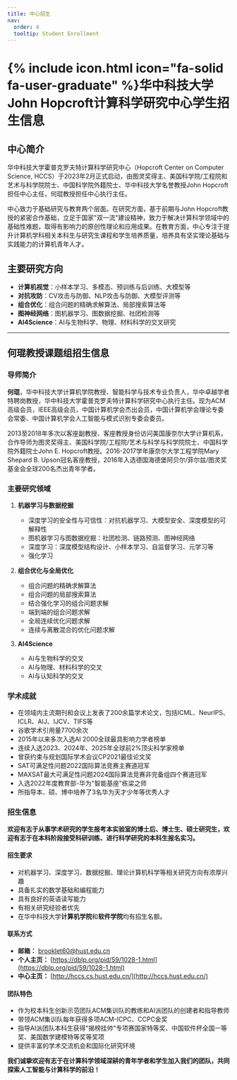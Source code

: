 ```yaml
---
title: 中心招生
nav:
  order: 4
  tooltip: Student Enrollment
---
```


# {% include icon.html icon="fa-solid fa-user-graduate" %}华中科技大学John Hopcroft计算科学研究中心学生招生信息

## 中心简介

华中科技大学霍普克罗夫特计算科学研究中心（Hopcroft Center on Computer Science, HCCS）于2023年2月正式启动，由图灵奖得主、美国科学院/工程院和艺术与科学院院士、中国科学院外籍院士、华中科技大学名誉教授John Hopcroft担任中心主任，何琨教授担任中心执行主任。

中心致力于基础研究与教育两个层面。在研究方面，基于前期与John Hopcroft教授的紧密合作基础，立足于国家"双一流"建设精神，致力于解决计算科学领域中的基础性难题，取得有影响力的原创性理论和应用成果。在教育方面，中心专注于提升计算机学科相关本科生与研究生课程和学生培养质量，培养具有坚实理论基础与实践能力的计算机青年人才。

## 主要研究方向
- **计算机视觉**：小样本学习、多模态、预训练与后训练、大模型等
- **对抗攻防**：CV攻击与防御、NLP攻击与防御、大模型评测等
- **组合优化**：组合问题的精确求解算法、局部搜索算法等
- **图神经网络**：图机器学习、图数据挖掘、社团检测等
- **AI4Science**：AI与生物科学、物理、材料科学的交叉研究

---

## 何琨教授课题组招生信息

### 导师简介

**何琨**，华中科技大学计算机学院教授、智能科学与技术专业负责人，华中卓越学者特聘岗教授，华中科技大学霍普克罗夫特计算科学研究中心执行主任。现为ACM高级会员，IEEE高级会员，中国计算机学会杰出会员，中国计算机学会理论专委会常委、中国计算机学会人工智能与模式识别专委会委员。

2013至2018年多次以客座副教授、客座教授身份访问美国康奈尔大学计算机系，合作导师为图灵奖得主、美国科学院/工程院/艺术与科学与科学院院士、中国科学院外籍院士John E. Hopcroft教授。2016-2017学年康奈尔大学工程学院Mary Shepard B. Upson冠名客座教授，2016年入选德国海德堡阿贝尔/菲尔兹/图灵奖基金会全球200名杰出青年学者。

### 主要研究领域

1. **机器学习与数据挖掘**
   - 深度学习的安全性与可信性：对抗机器学习、大模型安全、深度模型的可解释性
   - 图机器学习与图数据挖掘：社团检测、链路预测、图神经网络
   - 深度学习：深度模型结构设计、小样本学习、自监督学习、元学习等
   - 强化学习

2. **组合优化与全局优化**
   - 组合问题的精确求解算法
   - 组合问题的局部搜索算法
   - 结合强化学习的组合问题求解
   - 端到端的组合问题求解
   - 全局连续优化问题求解
   - 连续与离散混合的优化问题求解

3. **AI4Science**
   - AI与生物科学的交叉
   - AI与物理、材料科学的交叉
   - AI与认知科学的交叉

### 学术成就

- 在领域内主流期刊和会议上发表了200余篇学术论文，包括ICML、NeurIPS、ICLR、AIJ、IJCV、TIFS等
- 谷歌学术引用量7700余次
- 2015年以来多次入选AI 2000全球最具影响力学者榜单
- 连续入选2023、2024年、2025年全球前2%顶尖科学家榜单
- 曾获约束与规划国际学术会议CP2021最佳论文奖
- SAT可满足性问题2022国际算法竞赛主赛道冠军
- MAXSAT最大可满足性问题2024国际算法竞赛非完备组四个赛道冠军
- 入选2022年度教育部-华为"智能基座"栋梁之师
- 所指导本、硕、博中培养了3名华为天才少年等优秀人才

### 招生信息

**欢迎有志于从事学术研究的学生报考本实验室的博士后、博士生、硕士研究生，欢迎有志于在本科阶段接受科研训练、进行科学研究的本科生报名实习。**

#### 招生要求
- 对机器学习、深度学习、数据挖掘、理论计算机科学等相关研究方向有浓厚兴趣
- 具备扎实的数学基础和编程能力
- 具有良好的英语读写能力
- 有相关研究经验者优先
- 在华中科技大学**计算机学院**和**软件学院**均有招生名额。

#### 联系方式
- **邮箱：** brooklet60@hust.edu.cn
- **个人主页：** [https://dblp.org/pid/59/1028-1.html](https://dblp.org/pid/59/1028-1.html)
- **中心主页：** [http://hccs.cs.hust.edu.cn/](http://hccs.hust.edu.cn/)

#### 团队特色
- 作为校本科生创新示范团队ACM集训队的教练和AI派团队的创建者和指导教师
- 带领ACM集训队每年获得多项ACM-ICPC、CCPC金奖
- 指导AI派团队本科生获得"揭榜挂帅"专项赛国家特等奖、中国软件杯全国一等奖、美国数学建模特等奖等奖项
- 提供丰富的学术交流机会和国际化研究环境

**我们诚挚欢迎有志于在计算科学领域深耕的青年学者和学生加入我们的团队，共同探索人工智能与计算科学的前沿！**
